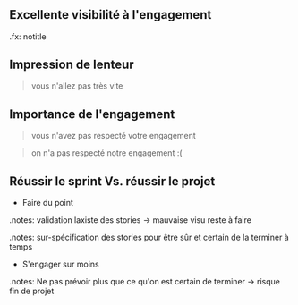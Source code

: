 #
## Excellente visibilité à l'engagement

.fx: notitle

## Impression de lenteur

> vous n'allez pas très vite


## Importance de l'engagement

> vous n'avez pas respecté votre engagement

> on n'a pas respecté notre engagement :(

## Réussir le sprint Vs. réussir le projet

* Faire du point

.notes: validation laxiste des stories -> mauvaise visu reste à faire

.notes: sur-spécification des stories pour être sûr et certain de la terminer à temps

* S'engager sur moins

.notes: Ne pas prévoir plus que ce qu'on est certain de terminer -> risque fin de projet


